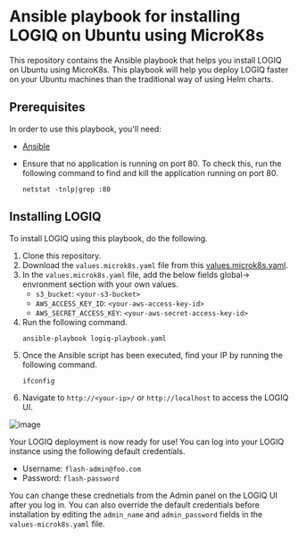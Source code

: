 # Ansible playbook for installing LOGIQ on Ubuntu using MicroK8s

This repository contains the Ansible playbook that helps you install LOGIQ on Ubuntu using MicroK8s. This playbook will help you deploy LOGIQ faster on your Ubuntu machines than the traditional way of using Helm charts.  

## Prerequisites

In order to use this playbook, you'll need:

- [Ansible](https://docs.ansible.com/ansible/latest/installation_guide/intro_installation.html)
- Ensure that no application is running on port 80. To check this, run the following command to find and kill the application running on port 80. 
  
  ```
  netstat -tnlp|grep :80
  ```

## Installing LOGIQ

To install LOGIQ using this playbook, do the following.

1. Clone this repository. 
2. Download the `values.microk8s.yaml` file from this [values.microk8s.yaml](https://github.com/logiqai/logiq-installation/blob/main/values/values.microk8s.yaml).
3. In the `values.microk8s.yaml` file, add the below fields global-> envronment section with your own values. 
   - `s3_bucket`: `<your-s3-bucket>`
   - `AWS_ACCESS_KEY_ID`: `<your-aws-access-key-id>`
   - `AWS_SECRET_ACCESS_KEY`: `<your-aws-secret-access-key-id>`
4. Run the following command.
    ```
    ansible-playbook logiq-playbook.yaml
    ```
5. Once the Ansible script has been executed, find your IP by running the following command. 
    ```
    ifconfig
    ```
6. Navigate to `http://<your-ip>/` or `http://localhost` to access the LOGIQ UI. 


![image](https://user-images.githubusercontent.com/67860971/129042112-8748275a-697e-4faa-9db1-cb515bb6ec6c.png)

Your LOGIQ deployment is now ready for use! You can log into your LOGIQ instance using the following default credentials.

- Username: `flash-admin@foo.com`
- Password: `flash-password`

You can change these crednetials from the Admin panel on the LOGIQ UI after you log in. You can also override the default credentials before installation by editing the `admin_name` and `admin_password` fields in the `values-microk8s.yaml` file. 

